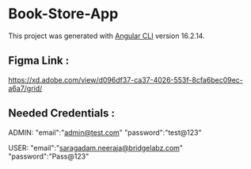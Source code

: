 # Book-Store-App

This project was generated with [Angular CLI](https://github.com/angular/angular-cli) version 16.2.14.

## Figma Link :

https://xd.adobe.com/view/d096df37-ca37-4026-553f-8cfa6bec09ec-a6a7/grid/

## Needed Credentials :

ADMIN:
"email":"admin@test.com"
"password":"test@123"

USER:
"email":"saragadam.neeraja@bridgelabz.com"
"password":"Pass@123"

